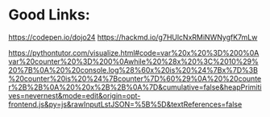 # Good Links:

https://codepen.io/dojo24
https://hackmd.io/g7HUlcNxRMiNWNygfK7mLw


https://pythontutor.com/visualize.html#code=var%20x%20%3D%200%0Avar%20counter%20%3D%200%0Awhile%20%28x%20%3C%2010%29%20%7B%0A%20%20console.log%28%60x%20is%20%24%7Bx%7D%3B%20counter%20is%20%24%7Bcounter%7D%60%29%0A%20%20counter%2B%2B%0A%20%20x%2B%2B%0A%7D&cumulative=false&heapPrimitives=nevernest&mode=edit&origin=opt-frontend.js&py=js&rawInputLstJSON=%5B%5D&textReferences=false